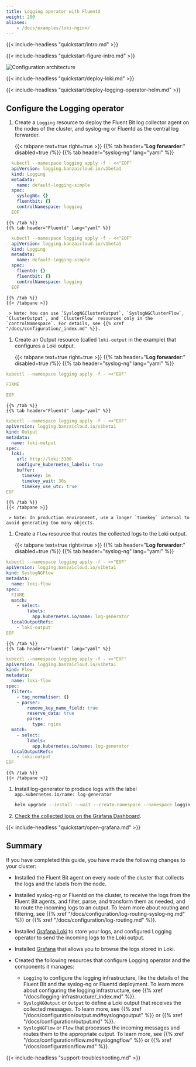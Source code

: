 ```yaml
---
title: Logging operator with Fluentd
weight: 200
aliases:
    - /docs/examples/loki-nginx/
---
```


{{< include-headless "quickstart/intro.md" >}}

{{< include-headless "quickstart-figure-intro.md" >}}

![Configuration architecture](../../img/nginx-loki.png)

{{< include-headless "quickstart/deploy-loki.md" >}}

{{< include-headless "quickstart/deploy-logging-operator-helm.md" >}}

## Configure the Logging operator

1. Create a `Logging` resource to deploy the Fluent Bit log collector agent on the nodes of the cluster, and syslog-ng or Fluentd as the central log forwarder.

    {{< tabpane text=true right=true >}}
    {{% tab header="**Log forwarder**:" disabled=true /%}}
    {{% tab header="syslog-ng" lang="yaml" %}}
```yaml
  kubectl --namespace logging apply -f - <<"EOF"
  apiVersion: logging.banzaicloud.io/v1beta1
  kind: Logging
  metadata:
    name: default-logging-simple
  spec:
    syslogNG: {}
    fluentbit: {}
    controlNamespace: logging
  EOF
```
    {{% /tab %}}
    {{% tab header="Fluentd" lang="yaml" %}}
```yaml
  kubectl --namespace logging apply -f - <<"EOF"
  apiVersion: logging.banzaicloud.io/v1beta1
  kind: Logging
  metadata:
    name: default-logging-simple
  spec:
    fluentd: {}
    fluentbit: {}
    controlNamespace: logging
  EOF
```
    {{% /tab %}}
    {{< /tabpane >}}

     > Note: You can use `SyslogNGClusterOutput`, `SyslogNGClusterFlow`, `ClusterOutput`, and `ClusterFlow` resources only in the `controlNamespace`. For details, see {{% xref "/docs/configuration/_index.md" %}}.

1. Create an Output resource (called `loki-output` in the example) that configures a Loki output.

    {{< tabpane text=true right=true >}}
    {{% tab header="**Log forwarder**:" disabled=true /%}}
    {{% tab header="syslog-ng" lang="yaml" %}}
```yaml
kubectl --namespace logging apply -f - <<"EOF"

FIXME

EOF
```
    {{% /tab %}}
    {{% tab header="Fluentd" lang="yaml" %}}
```yaml
kubectl --namespace logging apply -f - <<"EOF"
apiVersion: logging.banzaicloud.io/v1beta1
kind: Output
metadata:
  name: loki-output
spec:
  loki:
    url: http://loki:3100
    configure_kubernetes_labels: true
    buffer:
      timekey: 1m
      timekey_wait: 30s
      timekey_use_utc: true
EOF
```
    {{% /tab %}}
    {{< /tabpane >}}

     > Note: In production environment, use a longer `timekey` interval to avoid generating too many objects.

1. Create a `Flow` resource that routes the collected logs to the Loki output.

    <!-- FIXME simplify the example if possible -->

    {{< tabpane text=true right=true >}}
    {{% tab header="**Log forwarder**:" disabled=true /%}}
    {{% tab header="syslog-ng" lang="yaml" %}}
```yaml
kubectl --namespace logging apply -f - <<"EOF"
apiVersion: logging.banzaicloud.io/v1beta1
kind: SyslogNGFlow
metadata:
  name: loki-flow
spec:
  FIXME
  match:
    - select:
        labels:
          app.kubernetes.io/name: log-generator
  localOutputRefs:
    - loki-output
EOF
```
    {{% /tab %}}
    {{% tab header="Fluentd" lang="yaml" %}}
```yaml
kubectl --namespace logging apply -f - <<"EOF"
apiVersion: logging.banzaicloud.io/v1beta1
kind: Flow
metadata:
  name: loki-flow
spec:
  filters:
    - tag_normaliser: {}
    - parser:
        remove_key_name_field: true
        reserve_data: true
        parse:
          type: nginx
  match:
    - select:
        labels:
          app.kubernetes.io/name: log-generator
  localOutputRefs:
    - loki-output
EOF
```
    {{% /tab %}}
    {{< /tabpane >}}

1. Install log-generator to produce logs with the label `app.kubernetes.io/name: log-generator`

     ```bash
     helm upgrade --install --wait --create-namespace --namespace logging log-generator kube-logging/log-generator
     ```

1. [Check the collected logs on the Grafana Dashboard](#grafana).

{{< include-headless "quickstart/open-grafana.md" >}}

<!-- FIXME add another simple usecase (filtering, or another namespace), and check the dashboard again -->

## Summary

If you have completed this guide, you have made the following changes to your cluster:

- Installed the Fluent Bit agent on every node of the cluster that collects the logs and the labels from the node.
- Installed syslog-ng or Fluentd on the cluster, to receive the logs from the Fluent Bit agents, and filter, parse, and transform them as needed, and to route the incoming logs to an output. To learn more about routing and filtering, see {{% xref "/docs/configuration/log-routing-syslog-ng.md" %}} or {{% xref "/docs/configuration/log-routing.md" %}}.
- Installed [Grafana Loki](https://grafana.com/docs/loki/latest/) to store your logs, and configured Logging operator to send the incoming logs to the Loki output.
- Installed [Grafana](https://grafana.com/docs/grafana/latest/) that allows you to browse the logs stored in Loki.
- Created the following resources that configure Logging operator and the components it manages:

    - `Logging` to configure the logging infrastructure, like the details of the Fluent Bit and the syslog-ng or Fluentd deployment. To learn more about configuring the logging infrastructure, see {{% xref "/docs/logging-infrastructure/_index.md" %}}.
    - `SyslogNGOutput` or `Output` to define a Loki output that receives the collected messages. To learn more, see {{% xref "/docs/configuration/output.md#syslogngoutput" %}} or {{% xref "/docs/configuration/output.md" %}}.
    - `SyslogNGFlow` or `Flow` that processes the incoming messages and routes them to the appropriate output. To learn more, see {{% xref "/docs/configuration/flow.md#syslogngflow" %}} or {{% xref "/docs/configuration/flow.md" %}}.

{{< include-headless "support-troubleshooting.md" >}}

